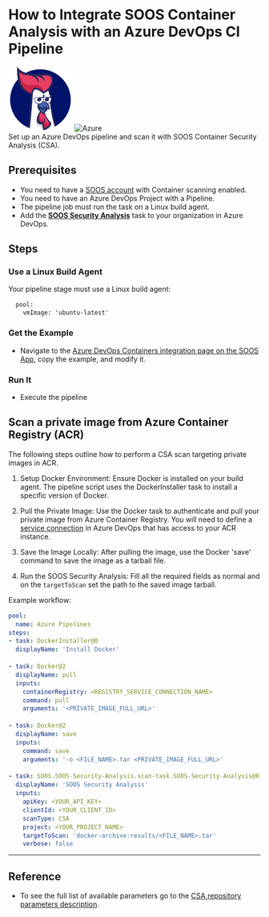 # How to Integrate SOOS Container Analysis with an Azure DevOps CI Pipeline
<div>
<img src="../assets/img/SOOS-Icon.png" alt="SOOS" width="128" height="128">
<img src="../assets/img/azure.png" alt="Azure" width="128" height="128">
</div>
Set up an Azure DevOps pipeline and scan it with SOOS Container Security Analysis (CSA).

## Prerequisites

- You need to have a [SOOS account](https://app.soos.io/register) with Container scanning enabled.
- You need to have an Azure DevOps Project with a Pipeline.
- The pipeline job must run the task on a Linux build agent.
- Add the [**SOOS Security Analysis**](https://marketplace.visualstudio.com/items?itemName=SOOS.SOOS-Security-Analysis) task to your organization in Azure DevOps.

## Steps

### **Use a Linux Build Agent**

Your pipeline stage must use a Linux build agent:
```
  pool:
    vmImage: 'ubuntu-latest'
```

### **Get the Example**

* Navigate to the [Azure DevOps Containers integration page on the SOOS App](https://app.soos.io/integrate/containers?id=azure-devops), copy the example, and modify it.

### **Run It**

* Execute the pipeline

## Scan a private image from Azure Container Registry (ACR)

The following steps outline how to perform a CSA scan targeting private images in ACR.

1. Setup Docker Environment: Ensure Docker is installed on your build agent. The pipeline script uses the DockerInstaller task to install a specific version of Docker.

2. Pull the Private Image: Use the Docker task to authenticate and pull your private image from Azure Container Registry. You will need to define a [service connection](https://learn.microsoft.com/en-us/azure/devops/pipelines/ecosystems/containers/acr-template?view=azure-devops) in Azure DevOps that has access to your ACR instance.

3. Save the Image Locally: After pulling the image, use the Docker 'save' command to save the image as a tarball file.

4. Run the SOOS Security Analysis: Fill all the required fields as normal and on the `targetToScan` set the path to the saved image tarball.

Example workflow: 

``` yaml
pool:
  name: Azure Pipelines
steps:
- task: DockerInstaller@0
  displayName: 'Install Docker'

- task: Docker@2
  displayName: pull
  inputs:
    containerRegistry: <REGISTRY_SERVICE_CONNECTION_NAME>
    command: pull
    arguments: '<PRIVATE_IMAGE_FULL_URL>'

- task: Docker@2
  displayName: save
  inputs:
    command: save
    arguments: '-o <FILE_NAME>.tar <PRIVATE_IMAGE_FULL_URL>'

- task: SOOS.SOOS-Security-Analysis.scan-task.SOOS-Security-Analysis@0
  displayName: 'SOOS Security Analysis'
  inputs:
    apiKey: <YOUR_API_KEY>
    clientId: <YOUR_CLIENT_ID>
    scanType: CSA
    project: <YOUR_PROJECT_NAME>
    targetToScan: 'docker-archive:results/<FILE_NAME>.tar'
    verbose: false
```

---

## Reference
* To see the full list of available parameters go to the [CSA repository parameters description](https://github.com/soos-io/soos-csa#parameters).